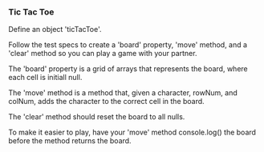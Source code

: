 ### Tic Tac Toe

Define an object 'ticTacToe'.

Follow the test specs to create a 'board' property, 'move' method, and a 'clear' method so you can play a game with your partner.

The 'board' property is a grid of arrays that represents the board, where each cell is initiall null.

The 'move' method is a method that, given a character, rowNum, and colNum, adds the character to the correct cell in the board.

The 'clear' method should reset the board to all nulls.

To make it easier to play, have your 'move' method console.log() the board before the method returns the board.
